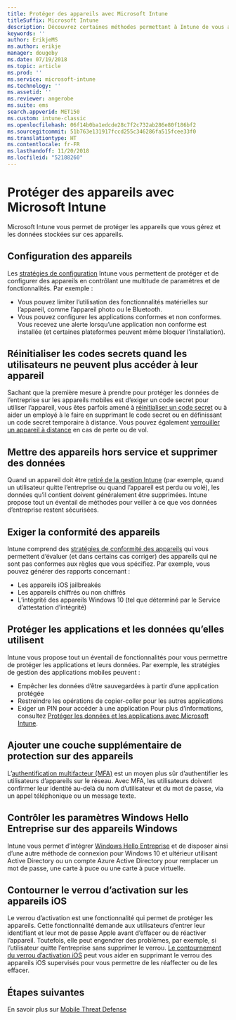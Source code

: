 ```yaml
---
title: Protéger des appareils avec Microsoft Intune
titleSuffix: Microsoft Intune
description: Découvrez certaines méthodes permettant à Intune de vous aider à protéger vos appareils contre les accès non autorisés et d’autres menaces.
keywords: ''
author: ErikjeMS
ms.author: erikje
manager: dougeby
ms.date: 07/19/2018
ms.topic: article
ms.prod: ''
ms.service: microsoft-intune
ms.technology: ''
ms.assetid: ''
ms.reviewer: angerobe
ms.suite: ems
search.appverid: MET150
ms.custom: intune-classic
ms.openlocfilehash: 06f14b0ba1edcde28c7f2c732ab286e80f186bf2
ms.sourcegitcommit: 51b763e131917fccd255c346286fa515fcee33f0
ms.translationtype: HT
ms.contentlocale: fr-FR
ms.lasthandoff: 11/20/2018
ms.locfileid: "52188260"
---
```

# <a name="protect-devices-with-microsoft-intune"></a>Protéger des appareils avec Microsoft Intune

Microsoft Intune vous permet de protéger les appareils que vous gérez et les données stockées sur ces appareils.

## <a name="device-configuration"></a>Configuration des appareils
Les [stratégies de configuration](device-profiles.md) Intune vous permettent de protéger et de configurer des appareils en contrôlant une multitude de paramètres et de fonctionnalités. Par exemple :
- Vous pouvez limiter l’utilisation des fonctionnalités matérielles sur l’appareil, comme l’appareil photo ou le Bluetooth.
- Vous pouvez configurer les applications conformes et non conformes. Vous recevez une alerte lorsqu’une application non conforme est installée (et certaines plateformes peuvent même bloquer l’installation).

## <a name="reset-passcodes-when-users-are-locked-out-of-their-devices"></a>Réinitialiser les codes secrets quand les utilisateurs ne peuvent plus accéder à leur appareil
Sachant que la première mesure à prendre pour protéger les données de l’entreprise sur les appareils mobiles est d’exiger un code secret pour utiliser l’appareil, vous êtes parfois amené à [réinitialiser un code secret](device-passcode-reset.md) ou à aider un employé à le faire en supprimant le code secret ou en définissant un code secret temporaire à distance. Vous pouvez également [verrouiller un appareil à distance](device-remote-lock.md) en cas de perte ou de vol.

## <a name="retire-devices-and-remove-data"></a>Mettre des appareils hors service et supprimer des données
Quand un appareil doit être [retiré de la gestion Intune](devices-wipe.md) (par exemple, quand un utilisateur quitte l’entreprise ou quand l’appareil est perdu ou volé), les données qu’il contient doivent généralement être supprimées. Intune propose tout un éventail de méthodes pour veiller à ce que vos données d’entreprise restent sécurisées.

## <a name="require-devices-to-be-compliant"></a>Exiger la conformité des appareils
Intune comprend des [stratégies de conformité des appareils](device-compliance-get-started.md) qui vous permettent d’évaluer (et dans certains cas corriger) des appareils qui ne sont pas conformes aux règles que vous spécifiez. Par exemple, vous pouvez générer des rapports concernant :
- Les appareils iOS jailbreakés
- Les appareils chiffrés ou non chiffrés
- L’intégrité des appareils Windows 10 (tel que déterminé par le Service d’attestation d’intégrité)

## <a name="protect-apps-and-the-data-they-use"></a>Protéger les applications et les données qu’elles utilisent
Intune vous propose tout un éventail de fonctionnalités pour vous permettre de protéger les applications et leurs données. Par exemple, les stratégies de gestion des applications mobiles peuvent :
- Empêcher les données d’être sauvegardées à partir d’une application protégée
- Restreindre les opérations de copier-coller pour les autres applications
- Exiger un PIN pour accéder à une application Pour plus d’informations, consultez [Protéger les données et les applications avec Microsoft Intune](app-protection-policy.md).

## <a name="add-an-additional-layer-of-protection-to-devices"></a>Ajouter une couche supplémentaire de protection sur des appareils
L’[authentification multifacteur (MFA)](multi-factor-authentication.md) est un moyen plus sûr d’authentifier les utilisateurs d’appareils sur le réseau.  Avec MFA, les utilisateurs doivent confirmer leur identité au-delà du nom d’utilisateur et du mot de passe, via un appel téléphonique ou un message texte.

## <a name="control-windows-hello-for-business-settings-on-windows-devices"></a>Contrôler les paramètres Windows Hello Entreprise sur des appareils Windows
Intune vous permet d’intégrer [Windows Hello Entreprise](windows-hello.md) et de disposer ainsi d’une autre méthode de connexion pour Windows 10 et ultérieur utilisant Active Directory ou un compte Azure Active Directory pour remplacer un mot de passe, une carte à puce ou une carte à puce virtuelle.

## <a name="bypass-activation-lock-on-ios-devices"></a>Contourner le verrou d’activation sur les appareils iOS
Le verrou d’activation est une fonctionnalité qui permet de protéger les appareils. Cette fonctionnalité demande aux utilisateurs d’entrer leur identifiant et leur mot de passe Apple avant d’effacer ou de réactiver l’appareil. Toutefois, elle peut engendrer des problèmes, par exemple, si l’utilisateur quitte l’entreprise sans supprimer le verrou. [Le contournement du verrou d’activation iOS]( device-activation-lock-bypass.md) peut vous aider en supprimant le verrou des appareils iOS supervisés pour vous permettre de les réaffecter ou de les effacer.

## <a name="next-steps"></a>Étapes suivantes

En savoir plus sur [Mobile Threat Defense](mobile-threat-defense.md)


